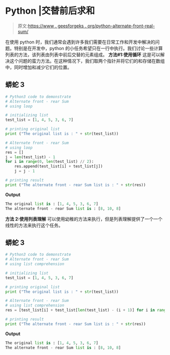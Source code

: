 # Python |交替前后求和

> 原文:[https://www . geesforgeks . org/python-alternate-front-real-sum/](https://www.geeksforgeeks.org/python-alternate-front-rear-sum/)

在使用 python 时，我们通常会遇到许多我们需要在日常工作和开发中解决的问题。特别是在开发中，python 的小任务希望只在一行中执行。我们讨论一些计算列表的方法，该列表由列表中前后交替的元素组成。
**方法#1:使用循环**
这是可以解决这个问题的蛮力方法。在这种情况下，我们取两个指针并将它们的和存储在数组中，同时增加和减少它们的位置。

## 蟒蛇 3

```py
# Python3 code to demonstrate
# Alternate front - rear Sum
# using loop

# initializing list
test_list = [1, 4, 5, 3, 6, 7]

# printing original list
print ("The original list is : " + str(test_list))

# Alternate front - rear Sum
# using loop
res = []
j = len(test_list) - 1
for i in range(0, len(test_list) // 2):
    res.append(test_list[i] + test_list[j])
    j = j - 1

# printing result
print ("The alternate front - rear Sum list is : " + str(res))
```

**Output**

```py
The original list is : [1, 4, 5, 3, 6, 7]
The alternate front - rear Sum list is : [8, 10, 8]

```

**方法 2:使用列表理解**
可以使用幼稚的方法来执行，但是列表理解提供了一个一个线性的方法来执行这个任务。

## 蟒蛇 3

```py
# Python3 code to demonstrate
# Alternate front - rear Sum
# using list comprehension

# initializing list
test_list = [1, 4, 5, 3, 6, 7]

# printing original list
print ("The original list is : " + str(test_list))

# Alternate front - rear Sum
# using list comprehension
res = [test_list[i] + test_list[len(test_list) - (i + 1)] for i in range(len(test_list) // 2)]

# printing result
print ("The alternate front - rear Sum list is : " + str(res))
```

**Output**

```py
The original list is : [1, 4, 5, 3, 6, 7]
The alternate front - rear Sum list is : [8, 10, 8]

```